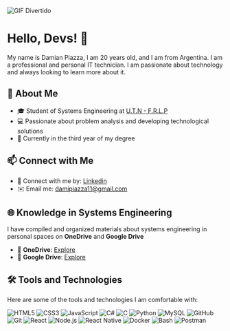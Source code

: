![GIF Divertido](https://media1.tenor.com/m/stKjYPvgKDgAAAAd/dvd-old.gif)

# Hello, Devs! 👋  

My name is Damian Piazza, I am 20 years old, and I am from Argentina. I am a professional and personal IT technician. I am passionate about technology and always looking to learn more about it.  

## 🌟 About Me  
- 🎓 Student of Systems Engineering at [U.T.N - F.R.L.P](https://www.google.com.ar/maps/place/Universidad+Tecnol%C3%B3gica+Nacional+%E2%80%93+Facultad+Regional+La+Plata+(U.T.N.+%E2%80%93+F.R.L.P.)/@-34.9047748,-57.9283125,17z/data=!4m14!1m7!3m6!1s0x95a2e60da013ff15:0xc29e92f7bc39cc6f!2sUniversidad+Tecnol%C3%B3gica+Nacional+%E2%80%93+Facultad+Regional+La+Plata+(U.T.N.+%E2%80%93+F.R.L.P.)!8m2!3d-34.9047748!4d-57.9257376!16s%2Fm%2F02qhvr6!3m5!1s0x95a2e60da013ff15:0xc29e92f7bc39cc6f!8m2!3d-34.9047748!4d-57.9257376!16s%2Fm%2F02qhvr6?entry=ttu&g_ep=EgoyMDI0MTIxMS4wIKXMDSoASAFQAw%3D%3D)
- 💻 Passionate about problem analysis and developing technological solutions  
- 🌱 Currently in the third year of my degree  

## 📫 Connect with Me  
- 💼 Connect with me by: [Linkedin](https://www.linkedin.com/in/damian-piazza-854a6723a)  
- ✉️ Email me: [damipiazza11@gmail.com](mailto:damipiazza11@gmail.com)  

## 🌐 Knowledge in Systems Engineering  

I have compiled and organized materials about systems engineering in personal spaces on **OneDrive** and **Google Drive**  

- 📂 **OneDrive**: [Explore](https://onedrive.live.com/?id=your-link)  
- 📂 **Google Drive**: [Explore](https://drive.google.com/drive/folders/your-link)  

## 🛠️ Tools and Technologies  

Here are some of the tools and technologies I am comfortable with:  

![HTML5](https://img.shields.io/badge/HTML5-orange?logo=html5&logoColor=white)
![CSS3](https://img.shields.io/badge/CSS3-blue?logo=css3&logoColor=white)
![JavaScript](https://img.shields.io/badge/JavaScript-yellow?logo=javascript&logoColor=white)
![C#](https://img.shields.io/badge/C%23-blueviolet?logo=c-sharp&logoColor=white)
![C](https://img.shields.io/badge/C-gray?logo=c&logoColor=white)
![Python](https://img.shields.io/badge/Python-blue?logo=python&logoColor=yellow)
![MySQL](https://img.shields.io/badge/MySQL-blue?logo=mysql&logoColor=white)
![GitHub](https://img.shields.io/badge/GitHub-black?logo=github&logoColor=white)
![Git](https://img.shields.io/badge/Git-orange?logo=git&logoColor=white)
![React](https://img.shields.io/badge/React-blue?logo=react&logoColor=white)
![Node.js](https://img.shields.io/badge/Node.js-green?logo=node.js&logoColor=white)
![React Native](https://img.shields.io/badge/React%20Native-blue?logo=react&logoColor=white)
![Docker](https://img.shields.io/badge/Docker-blue?logo=docker&logoColor=white)
![Bash](https://img.shields.io/badge/Bash-gray?logo=gnu-bash&logoColor=white)
![Postman](https://img.shields.io/badge/Postman-orange?logo=postman&logoColor=white)
